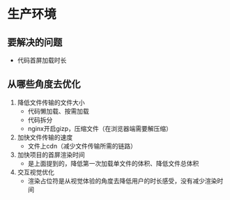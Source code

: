 # 生产环境

## 要解决的问题
- 代码首屏加载时长

## 从哪些角度去优化
1. 降低文件传输的文件大小
    - 代码懒加载、按需加载
    - 代码拆分 
    - nginx开启gizp，压缩文件（在浏览器端需要解压缩）
2. 加快文件传输的速度
    - 文件上cdn（减少文件传输所需的链路）
3. 加快项目的首屏渲染时间
    - 是上面提到的，降低第一次加载单文件的体积、降低文件总体积
4. 交互视觉优化
    - 渲染占位符是从视觉体验的角度去降低用户的时长感受，没有减少渲染时间